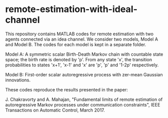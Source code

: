 # remote-estimation-with-ideal-channel
This repository contains MATLAB codes for remote estimation with two agents connected via an idea channel. We consider two models, Model A and Model B. The codes for each model is kept in a separate folder.

Model A: A symmetric scalar Birth-Death Markov chain with countable state space; the birth rate is denoted by 'p'. From any state 'x', the transition probabilities to states 'x+1', 'x-1' and 'x' are 'p', 'p' and '1-2p' respectively. 

Model B: First-order scalar autoregressive process with zer-mean Gaussian innovations. 

These codes reproduce the results presented in the paper:

J. Chakravorty and A. Mahajan, "Fundamental limits of remote estimation of autoregressive Markov processes under communication constraints", IEEE Transactions on Automatic Control, March 2017.
